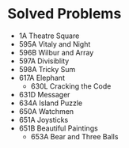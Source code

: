 # Solved Problems
  - 1A	Theatre Square
  - 595A	Vitaly and Night
  - 596B	Wilbur and Array
  - 597A	Divisiblity
  - 598A	Tricky Sum
  - 617A	Elephant
	- 630L	Cracking the Code
  - 631D	Messager
  - 634A	Island Puzzle
  - 650A	Watchmen
  - 651A	Joysticks
  - 651B	Beautiful Paintings
	- 653A	Bear and Three Balls
